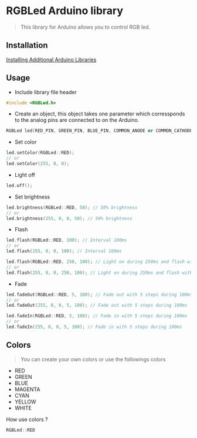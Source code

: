 # RGBLed Arduino library

> This library for Arduino allows you to control RGB led.

## Installation
[Installing Additional Arduino Libraries](https://www.arduino.cc/en/Guide/Libraries)

## Usage
+ Include library file header
```cpp
#include <RGBLed.h>
```

+ Create an object, this object takes one parameter which corressponds to the analog pins are connected to on the Arduino.
```cpp
RGBLed led(RED_PIN, GREEN_PIN, BLUE_PIN, COMMON_ANODE or COMMON_CATHODE);
```

+ Set color
```cpp
led.setColor(RGBLed::RED);
// or
led.setColor(255, 0, 0);
```

+ Light off
```cpp
led.off();
```

+ Set brightness
```cpp
led.brightness(RGBLed::RED, 50); // 50% brightness
// or
led.brightness(255, 0, 0, 50); // 50% brightness
```

+ Flash
```cpp
led.flash(RGBLed::RED, 100); // Interval 100ms
// or
led.flash(255, 0, 0, 100); // Interval 100ms

led.flash(RGBLed::RED, 250, 100); // Light on during 250ms and flash with interval (100ms)
// or
led.flash(255, 0, 0, 250, 100); // Light on during 250ms and flash with interval (100ms)
```

+ Fade
```cpp
led.fadeOut(RGBLed::RED, 5, 100); // Fade out with 5 steps during 100ms
// or
led.fadeOut(255, 0, 0, 5, 100); // Fade out with 5 steps during 100ms

led.fadeIn(RGBLed::RED, 5, 100); // Fade in with 5 steps during 100ms
// or
led.fadeIn(255, 0, 0, 5, 100); // Fade in with 5 steps during 100ms
```

## Colors
> You can create your own colors or use the followings colors
+ RED
+ GREEN
+ BLUE
+ MAGENTA
+ CYAN
+ YELLOW
+ WHITE

How use colors ?
```cpp
RGBLed::RED
```
